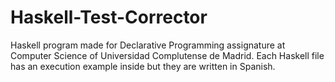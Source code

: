 # Haskell-Test-Corrector
Haskell program made for Declarative Programming assignature at Computer Science of Universidad Complutense de Madrid.
Each Haskell file has an execution example inside but they are written in Spanish.
